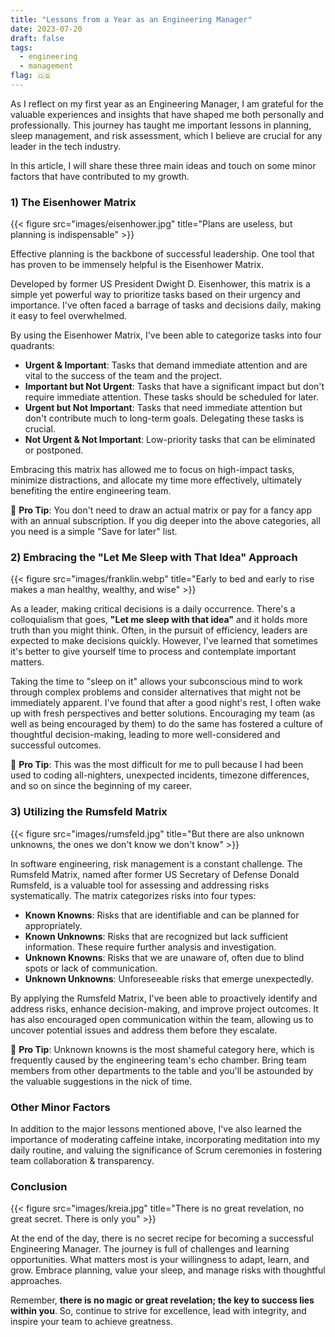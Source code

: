 ```yaml
---
title: "Lessons from a Year as an Engineering Manager"
date: 2023-07-20
draft: false
tags:
  - engineering
  - management
flag: 🇬🇧
---
```


As I reflect on my first year as an Engineering Manager, I am grateful for the valuable experiences and insights that have shaped me both personally and professionally. This journey has taught me important lessons in planning, sleep management, and risk assessment, which I believe are crucial for any leader in the tech industry. 

In this article, I will share these three main ideas and touch on some minor factors that have contributed to my growth.

<!--more-->

### 1) The Eisenhower Matrix

{{< figure src="images/eisenhower.jpg" title="Plans are useless, but planning is indispensable" >}}

Effective planning is the backbone of successful leadership. One tool that has proven to be immensely helpful is the Eisenhower Matrix. 

Developed by former US President Dwight D. Eisenhower, this matrix is a simple yet powerful way to prioritize tasks based on their urgency and importance. I've often faced a barrage of tasks and decisions daily, making it easy to feel overwhelmed.

By using the Eisenhower Matrix, I've been able to categorize tasks into four quadrants:            

- **Urgent & Important**: Tasks that demand immediate attention and are vital to the success of the team and the project.
- **Important but Not Urgent**: Tasks that have a significant impact but don't require immediate attention. These tasks should be scheduled for later.
- **Urgent but Not Important**: Tasks that need immediate attention but don't contribute much to long-term goals. Delegating these tasks is crucial.
- **Not Urgent & Not Important**: Low-priority tasks that can be eliminated or postponed.

Embracing this matrix has allowed me to focus on high-impact tasks, minimize distractions, and allocate my time more effectively, ultimately benefiting the entire engineering team.

🎩 **Pro Tip**: You don't need to draw an actual matrix or pay for a fancy app with an annual subscription. If you dig deeper into the above categories, all you need is a simple "Save for later" list.

### 2) Embracing the "Let Me Sleep with That Idea" Approach

{{< figure src="images/franklin.webp" title="Early to bed and early to rise makes a man healthy, wealthy, and wise" >}}

As a leader, making critical decisions is a daily occurrence. There's a colloquialism that goes, **"Let me sleep with that idea"** and it holds more truth than you might think. Often, in the pursuit of efficiency, leaders are expected to make decisions quickly. However, I've learned that sometimes it's better to give yourself time to process and contemplate important matters.

Taking the time to "sleep on it" allows your subconscious mind to work through complex problems and consider alternatives that might not be immediately apparent. I've found that after a good night's rest, I often wake up with fresh perspectives and better solutions. Encouraging my team (as well as being encouraged by them) to do the same has fostered a culture of thoughtful decision-making, leading to more well-considered and successful outcomes.

🎩 **Pro Tip**: This was the most difficult for me to pull because I had been used to coding all-nighters, unexpected incidents, timezone differences, and so on since the beginning of my career.

### 3) Utilizing the Rumsfeld Matrix

{{< figure src="images/rumsfeld.jpg" title="But there are also unknown unknowns, the ones we don't know we don't know" >}}

In software engineering, risk management is a constant challenge. The Rumsfeld Matrix, named after former US Secretary of Defense Donald Rumsfeld, is a valuable tool for assessing and addressing risks systematically. The matrix categorizes risks into four types:

- **Known Knowns**: Risks that are identifiable and can be planned for appropriately.
- **Known Unknowns**: Risks that are recognized but lack sufficient information. These require further analysis and investigation.
- **Unknown Knowns**: Risks that we are unaware of, often due to blind spots or lack of communication.
- **Unknown Unknowns**: Unforeseeable risks that emerge unexpectedly.

By applying the Rumsfeld Matrix, I've been able to proactively identify and address risks, enhance decision-making, and improve project outcomes. It has also encouraged open communication within the team, allowing us to uncover potential issues and address them before they escalate.

🎩 **Pro Tip**: Unknown knowns is the most shameful category here, which is frequently caused by the engineering team's echo chamber. Bring team members from other departments to the table and you'll be astounded by the valuable suggestions in the nick of time.

### Other Minor Factors 

In addition to the major lessons mentioned above, I've also learned the importance of moderating caffeine intake, incorporating meditation into my daily routine, and valuing the significance of Scrum ceremonies in fostering team collaboration & transparency.

### Conclusion

{{< figure src="images/kreia.jpg" title="There is no great revelation, no great secret. There is only you" >}}

At the end of the day, there is no secret recipe for becoming a successful Engineering Manager. The journey is full of challenges and learning opportunities. What matters most is your willingness to adapt, learn, and grow. Embrace planning, value your sleep, and manage risks with thoughtful approaches. 

Remember, **there is no magic or great revelation; the key to success lies within you**. So, continue to strive for excellence, lead with integrity, and inspire your team to achieve greatness.
